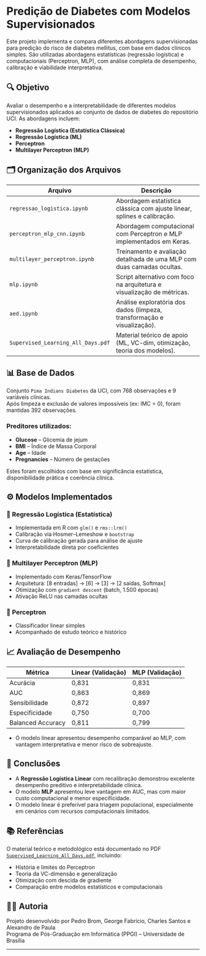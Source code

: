 # Predição de Diabetes com Modelos Supervisionados

Este projeto implementa e compara diferentes abordagens supervisionadas para predição do risco de diabetes mellitus, com base em dados clínicos simples. São utilizadas abordagens estatísticas (regressão logística) e computacionais (Perceptron, MLP), com análise completa de desempenho, calibração e viabilidade interpretativa.

## 🔍 Objetivo

Avaliar o desempenho e a interpretabilidade de diferentes modelos supervisionados aplicados ao conjunto de dados de diabetes do repositório UCI. As abordagens incluem:

- **Regressão Logística (Estatística Clássica)**  
- **Regressão Logística (ML)**  
- **Perceptron**  
- **Multilayer Perceptron (MLP)**  

## 🗂️ Organização dos Arquivos

| Arquivo                         | Descrição                                                                 |
|--------------------------------|---------------------------------------------------------------------------|
| `regressao_logistica.ipynb`    | Abordagem estatística clássica com ajuste linear, splines e calibração.  |
| `perceptron_mlp_cnn.ipynb`     | Abordagem computacional com Perceptron e MLP implementados em Keras.     |
| `multilayer_perceptron.ipynb`  | Treinamento e avaliação detalhada de uma MLP com duas camadas ocultas.   |
| `mlp.ipynb`                     | Script alternativo com foco na arquitetura e visualização de métricas.   |
| `aed.ipynb`                     | Análise exploratória dos dados (limpeza, transformação e visualização).  |
| `Supervised_Learning_All_Days.pdf` | Material teórico de apoio (ML, VC-dim, otimização, teoria dos modelos). |

## 📊 Base de Dados

Conjunto `Pima Indians Diabetes` da UCI, com 768 observações e 9 variáveis clínicas.  
Após limpeza e exclusão de valores impossíveis (ex: IMC = 0), foram mantidas 392 observações.

### Preditores utilizados:

- **Glucose** – Glicemia de jejum  
- **BMI** – Índice de Massa Corporal  
- **Age** – Idade  
- **Pregnancies** – Número de gestações  

Estes foram escolhidos com base em significância estatística, disponibilidade prática e coerência clínica.

## ⚙️ Modelos Implementados

### 🔹 Regressão Logística (Estatística)
- Implementada em R com `glm()` e `rms::lrm()`
- Calibração via Hosmer–Lemeshow e `bootstrap`
- Curva de calibração gerada para análise de ajuste
- Interpretabilidade direta por coeficientes

### 🔹 Multilayer Perceptron (MLP)
- Implementado com Keras/TensorFlow
- Arquitetura: [8 entradas] → [6] → [3] → [2 saídas, Softmax]
- Otimização com `gradient descent` (batch, 1.500 épocas)
- Ativação ReLU nas camadas ocultas

### 🔹 Perceptron
- Classificador linear simples
- Acompanhado de estudo teórico e histórico

## 📈 Avaliação de Desempenho

| Métrica           | Linear (Validação) | MLP (Validação) |
|------------------|--------------------|------------------|
| Acurácia          | 0,831              | 0,831            |
| AUC               | 0,863              | 0,869            |
| Sensibilidade     | 0,872              | 0,897            |
| Especificidade    | 0,750              | 0,700            |
| Balanced Accuracy | 0,811              | 0,799            |

- O modelo linear apresentou desempenho comparável ao MLP, com vantagem interpretativa e menor risco de sobreajuste.

## 📌 Conclusões

- A **Regressão Logística Linear** com recalibração demonstrou excelente desempenho preditivo e interpretabilidade clínica.
- O modelo **MLP** apresentou leve vantagem em AUC, mas com maior custo computacional e menor especificidade.
- O modelo linear é preferível para triagem populacional, especialmente em cenários com recursos computacionais limitados.

## 📚 Referências

O material teórico e metodológico está documentado no PDF [`Supervised_Learning_All_Days.pdf`](Supervised_Learning_All_Days.pdf), incluindo:

- História e limites do Perceptron
- Teoria da VC-dimensão e generalização
- Otimização com descida de gradiente
- Comparação entre modelos estatísticos e computacionais

## 👨‍🔬 Autoria

Projeto desenvolvido por Pedro Brom, George Fabrício, Charles Santos e Alexandro de Paula  
Programa de Pós-Graduação em Informática (PPGI) – Universidade de Brasília

---

